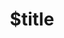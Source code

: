 ---
title: $title
second_title: Aspose.GIS for .NET API リファレンス
description: $description
type: docs
weight: $weight
url: /ja/net/$ref/
---